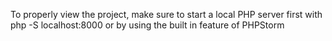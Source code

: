 To properly view the project, make sure to start a local PHP server first with
php -S localhost:8000
or by using the built in feature of PHPStorm

